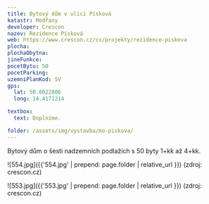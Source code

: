 ```yaml
---
title: Bytový dům v ulici Písková
katastr: Modřany
developer: Crescon
nazev: Rezidence Písková
web: https://www.crescon.cz/cs/projekty/rezidence-piskova
plocha:
plochaObytna:
jineFunkce:
pocetBytu: 50
pocetParking:
uzemniPlanKod: SV
gps:
  lat: 50.0022806
  long: 14.4171214

textbox:
  text: Doplníme.

folder: /assets/img/vystavba/mo-piskova/
---
```


Bytový dům o šesti nadzemních podlažích s 50 byty 1+kk až 4+kk.

![554.jpg]({{'554.jpg' | prepend: page.folder | relative_url }})
(zdroj: crescon.cz)

![553.jpg]({{'553.jpg' | prepend: page.folder | relative_url }})
(zdroj: crescon.cz)
